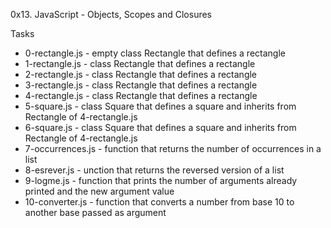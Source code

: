 0x13. JavaScript - Objects, Scopes and Closures

Tasks
- 0-rectangle.js - empty class Rectangle that defines a rectangle
- 1-rectangle.js - class Rectangle that defines a rectangle
- 2-rectangle.js - class Rectangle that defines a rectangle
- 3-rectangle.js - class Rectangle that defines a rectangle
- 4-rectangle.js - class Rectangle that defines a rectangle
- 5-square.js - class Square that defines a square and inherits from Rectangle of 4-rectangle.js
- 6-square.js - class Square that defines a square and inherits from Rectangle of 4-rectangle.js
- 7-occurrences.js - function that returns the number of occurrences in a list
- 8-esrever.js - unction that returns the reversed version of a list
- 9-logme.js - function that prints the number of arguments already printed and the new argument value
- 10-converter.js - function that converts a number from base 10 to another base passed as argument

